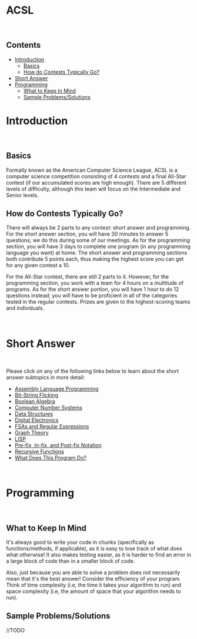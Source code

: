 # ACSL

<br>

## Contents
- [Introduction](#introduction)
  - [Basics](#basics)
  - [How do Contests Typically Go?](#how-do-contests-typically-go)
- [Short Answer](#short-answer)
- [Programming](#programming)
  - [What to Keep In Mind](#what-to-keep-in-mind)
  - [Sample Problems/Solutions](#sample-problemssolutions)
  
# Introduction

<br>

## Basics

Formally known as the American Computer Science League, ACSL is a computer science competition consisting of 4 contests and a final All-Star contest (if our accumulated scores are high enough). There are 5 different levels of difficulty, although this team will focus on the Intermediate and Senior levels. 

## How do Contests Typically Go?

There will always be 2 parts to any contest: short answer and programming. For the short answer section, you will have 30 minutes to answer 5 questions; we do this during some of our meetings. As for the programming section, you will have 3 days to complete one program (in any programming language you want) at home. The short answer and programming sections both contribute 5 points each, thus making the highest score you can get for any given contest a 10.

For the All-Star contest, there are still 2 parts to it. However, for the programming section, you work with a team for 4 hours on a multitude of programs. As for the short answer portion, you will have 1 hour to do 12 questions instead; you will have to be proficient in all of the categories tested in the regular contests. Prizes are given to the highest-scoring teams and individuals.

<br>

# Short Answer

<br>

Please click on any of the following links below to learn about the short answer subtopics in more detail:
  
- [Assembly Language Programming](https://github.com/khong1127/nvcomputingsite/blob/patch-1/markdown/acslshortanswer/assemblylanguage)
- [Bit-String Flicking](https://github.com/khong1127/nvcomputingsite/blob/patch-1/markdown/acslshortanswer/bitstringflicking)
- [Boolean Algebra](https://github.com/khong1127/nvcomputingsite/blob/patch-1/markdown/acslshortanswer/booleanalgebra)
- [Computer Number Systems](https://github.com/khong1127/nvcomputingsite/blob/patch-1/markdown/acslshortanswer/computernumbersystems)
- [Data Structures](https://github.com/khong1127/nvcomputingsite/blob/patch-1/markdown/acslshortanswer/datastructures)
- [Digital Electronics](https://github.com/khong1127/nvcomputingsite/blob/patch-1/markdown/acslshortanswer/digitalelectronics)
- [FSAs and Regular Expressions](https://github.com/khong1127/nvcomputingsite/blob/patch-1/markdown/acslshortanswer/fsasandregularexpressions)
- [Graph Theory](https://github.com/khong1127/nvcomputingsite/blob/patch-1/markdown/acslshortanswer/graphtheory)
- [LISP](https://github.com/khong1127/nvcomputingsite/blob/patch-1/markdown/acslshortanswer/lisp)
- [Pre-fix, In-fix, and Post-fix Notation](https://github.com/khong1127/nvcomputingsite/blob/patch-1/markdown/acslshortanswer/prefixpostfixandinfixnotation)
- [Recursive Functions](https://github.com/khong1127/nvcomputingsite/blob/patch-1/markdown/acslshortanswer/recursivefunctions)
- [What Does This Program Do?](https://github.com/khong1127/nvcomputingsite/blob/patch-1/markdown/acslshortanswer/whatdoesthisprogramdo)

<br>

# Programming

<br>

## What to Keep In Mind

It's always good to write your code in chunks (specifically as functions/methods, if applicable), as it is easy to lose track of what does what otherwise! It also makes testing easier, as it is harder to find an error in a large block of code than in a smaller block of code. 

Also, just because you are able to solve a problem does not necessarily mean that it's the best answer! Consider the efficiency of your program. Think of time complexity (i.e, the time it takes your algorithm to run) and space complexity (i.e, the amount of space that your algorithm needs to run). 

## Sample Problems/Solutions

//TODO
